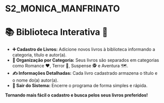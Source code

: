 # S2_MONICA_MANFRINATO
# 📚 Biblioteca Interativa 🚀

* **➕ Cadastro de Livros:** Adicione novos livros à biblioteca informando a categoria, título e autor(a).
* **📂 Organização por Categoria:** Seus livros são separados em categorias como Romance ❤️, Terror 👻, Suspense 🕵️ e Aventura 🗺️.
* **✍️ Informações Detalhadas:** Cada livro cadastrado armazena o título e o nome do(a) autor(a).
* **🚪 Sair do Sistema:** Encerre o programa de forma simples e rápida.

**Tornando mais fácil o cadastro e busca pelos seus livros preferidos!**
